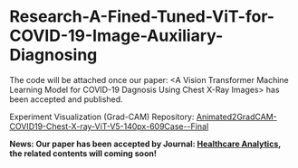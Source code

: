 # Research-A-Fined-Tuned-ViT-for-COVID-19-Image-Auxiliary-Diagnosing
The code will be attached once our paper: &lt;A Vision Transformer Machine Learning Model for COVID-19 Dagnosis Using Chest X-Ray Images> has been accepted and published.

Experiment Visualization (Grad-CAM) Repository: [Animated2GradCAM-COVID19-Chest-X-ray-ViT-V5-140px-609Case--Final](https://github.com/TyBruceChen/Animated2GradCAM-COVID19-Chest-X-ray-ViT-V5-140px-609Case--Final)

**News: Our paper has been accepted by Journal: [Healthcare Analytics](https://www.sciencedirect.com/journal/healthcare-analytics), the related contents will coming soon!**
